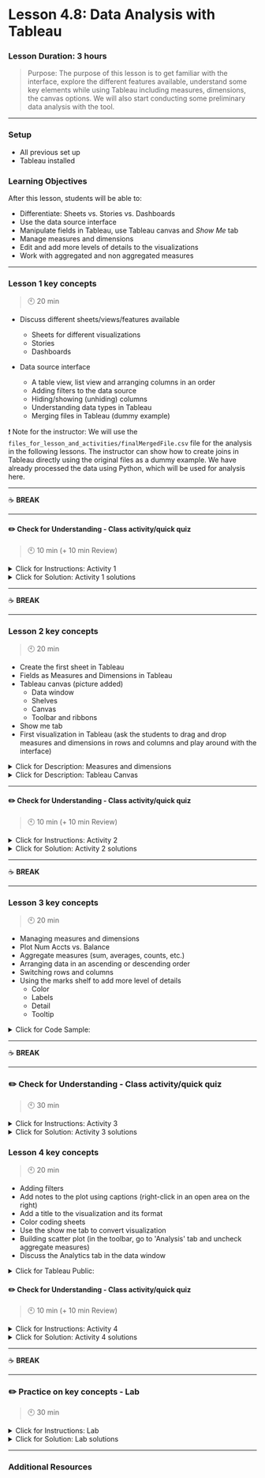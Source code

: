 # Lesson 4.8: Data Analysis with Tableau

### Lesson Duration: 3 hours

> Purpose: The purpose of this lesson is to get familiar with the interface, explore the different features available, understand some key elements while using Tableau including measures, dimensions, the canvas options. We will also start conducting some preliminary data analysis with the tool.

---

### Setup

- All previous set up
- Tableau installed

### Learning Objectives

After this lesson, students will be able to:

- Differentiate: Sheets vs. Stories vs. Dashboards
- Use the data source interface
- Manipulate fields in Tableau, use Tableau canvas and _Show Me_ tab
- Manage measures and dimensions
- Edit and add more levels of details to the visualizations
- Work with aggregated and non aggregated measures

---

### Lesson 1 key concepts

> :clock10: 20 min

- Discuss different sheets/views/features available

  - Sheets for different visualizations
  - Stories
  - Dashboards

- Data source interface

  - A table view, list view and arranging columns in an order
  - Adding filters to the data source
  - Hiding/showing (unhiding) columns
  - Understanding data types in Tableau
  - Merging files in Tableau (dummy example)

:exclamation: Note for the instructor: We will use the `files_for_lesson_and_activities/finalMergedFile.csv` file for the analysis in the following lessons. The instructor can show how to create joins in Tableau directly using the original files as a dummy example. We have already processed the data using Python, which will be used for analysis here.

---

:coffee: **BREAK**

---

#### :pencil2: Check for Understanding - Class activity/quick quiz

> :clock10: 10 min (+ 10 min Review)

<details>
  <summary> Click for Instructions: Activity 1 </summary>

- Import `files_for_lesson_and_activities/final_merged.csv` into Tableau.
- Explore the Tableau data interface.
- Filter out customers with less than 3 years in the company.
- Add a new column that flags customers older than 80 years old.
- Add a new column that flags customers with a balance higher than 6M.

</details>

<details>
  <summary>Click for Solution: Activity 1 solutions</summary>

See [public tableau for solution](https://public.tableau.com/profile/alabarga#!/vizhome/Unit4-Lessons/lesson4_8_2).

</details>

---

:coffee: **BREAK**

---

### Lesson 2 key concepts

> :clock10: 20 min

- Create the first sheet in Tableau
- Fields as Measures and Dimensions in Tableau
- Tableau canvas (picture added)
  - Data window
  - Shelves
  - Canvas
  - Toolbar and ribbons
- Show me tab
- First visualization in Tableau (ask the students to drag and drop measures and dimensions in rows and columns and play around with the interface)

<details>
  <summary> Click for Description: Measures and dimensions </summary>

- Fields are broken up into Dimensions and Measures.

  - Dimensions (blue) are categorical fields. They are the labels in a visualization, the buckets that data falls into such as locations, product names, etc.
  - Measures (green) are quantitative fields. They are the axes in a visualization, the numbers that can be analyzed, such as price and counts of records.

- Note: If the data set contains geographic fields, such as country or city, Tableau searches an internal database and generates Latitude and Longitude fields. This enables the geographic data to be plotted on a map.

- The number of Records is a simple count of rows in the data set.

</details>

<details>
  <summary> Click for Description: Tableau Canvas </summary>

![tableau canvas](https://education-team-2020.s3-eu-west-1.amazonaws.com/data-analytics/4.8-tableau_canvas.png)

Tableau canvas

- **Data window** – **purple** – drag fields from here to bring them into the view, either data fields or, if you’re on the Analytics tab, items like reference lines and box plots.
- **Shelves** – **blue** – areas where fields can be placed to control exactly how they appear in the view.
- **Canvas** – **green** – where the visualization is built. Fields can be placed directly here as well as on shelves.
- **Toolbar and ribbon** – **orange** – additional controls and menu options, including Undo and Clear Sheet.

</details>

---

#### :pencil2: Check for Understanding - Class activity/quick quiz

> :clock10: 10 min (+ 10 min Review)

<details>
  <summary> Click for Instructions: Activity 2 </summary>

- Explore the Tableau interface. Create some charts

      - Barplot showing the number of records by variation?
      - Add a filter on field `process_step` and filter only `start` records.

</details>

<details>
  <summary>Click for Solution: Activity 2 solutions</summary>

See [public tableau for solution](https://public.tableau.com/profile/alabarga#!/vizhome/Unit4-Lessons/lesson4_8_2).

</details>

---

:coffee: **BREAK**

---

### Lesson 3 key concepts

> :clock10: 20 min

- Managing measures and dimensions
- Plot Num Accts vs. Balance
- Aggregate measures (sum, averages, counts, etc.)
- Arranging data in an ascending or descending order
- Switching rows and columns
- Using the marks shelf to add more level of details
  - Color
  - Labels
  - Detail
  - Tooltip

<details>
  <summary> Click for Code Sample:  </summary>

![managing_measures_and_dimensions](https://education-team-2020.s3-eu-west-1.amazonaws.com/data-analytics/4.8-managing_measures_and_dimensions.png)

![aggregate_Measures](https://education-team-2020.s3-eu-west-1.amazonaws.com/data-analytics/4.8-aggregate_measures.pngs)

</details>

---

:coffee: **BREAK**

---

### :pencil2: Check for Understanding - Class activity/quick quiz

> :clock10: 30 min

<details>
  <summary> Click for Instructions: Activity 3 </summary>

- Create an scatter plot plotting **client age** vs. **balance**.
- Color marks by **gender** and make their size proportional to **number of accounts**.

</details>

<details>
  <summary>Click for Solution: Activity 3 solutions</summary>

- See [public tableau for solution](https://public.tableau.com/profile/alabarga#!/vizhome/Unit4-Lessons/lesson4_8_2).
- Link to the tableau public page [here](https://public.tableau.com/profile/himanshu.aggarwal2552#!/vizhome/lesson_4_8_15973499916390/scatter_plot?publish=yes).

</details>

### Lesson 4 key concepts

> :clock10: 20 min

- Adding filters
- Add notes to the plot using captions (right-click in an open area on the right)
- Add a title to the visualization and its format
- Color coding sheets
- Use the show me tab to convert visualization
- Building scatter plot (in the toolbar, go to 'Analysis' tab and uncheck aggregate measures)
- Discuss the Analytics tab in the data window

<details>
  <summary> Click for Tableau Public:  </summary>

- Link to the tableau public page [here](https://public.tableau.com/profile/himanshu.aggarwal2552#!/vizhome/lesson_4_8_15973499916390/scatter_plot?publish=yes).

</details>

#### :pencil2: Check for Understanding - Class activity/quick quiz

> :clock10: 10 min (+ 10 min Review)

<details>
  <summary> Click for Instructions: Activity 4 </summary>

- Reproduce the plot
- Annotate the customer with the highest balance
- Color differently those with a balance higher than 6M
- Use a different marker for man and women

</details>

<details>
  <summary>Click for Solution: Activity 4 solutions</summary>

- See [public tableau for solution](https://public.tableau.com/profile/alabarga#!/vizhome/Unit4-Lessons/lesson4_8_2).

</details>

---

:coffee: **BREAK**

---

### :pencil2: Practice on key concepts - Lab

> :clock10: 30 min

<details>
  <summary> Click for Instructions: Lab </summary>

![Ironhack logo](https://i.imgur.com/1QgrNNw.png)

# Lab | Dashboards with Tableau

Using previously saved `unit-4-lab.tbwx`:

1. Create a sheet with a barplot of the number of customers per **Gender**.
2. Create a sheet with a barplot of the number of customers per **EmploymentStatus** and **Gender**.
3. Create a sheet with a treeplot of the number of customers per **State**.
4. Create a cross table with Marital status and Gender.
5. Create a Dashboard with all the Sheets created until now.

</details>

<details>
  <summary>Click for Solution: Lab solutions</summary>

- See [public tableau for solution](https://public.tableau.com/profile/alabarga#!/vizhome/Unit4-Labs/lab4_8_1).

</details>

---

### Additional Resources
